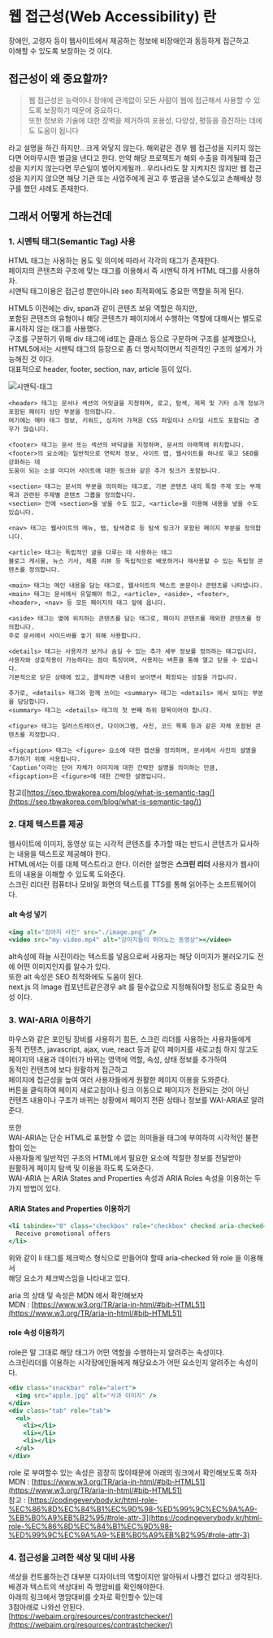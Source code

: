 # 웹 접근성(Web Accessibility) 란

장애인, 고령자 등이 웹사이트에서 제공하는 정보에 비장애인과 동등하게 접근하고  
이해할 수 있도록 보장하는 것 이다.

## 접근성이 왜 중요할까?

> 웹 접근성은 능력이나 장애에 관계없이 모든 사람이 웹에 접근해서 사용할 수 있도록 보장하기 때문에 중요하다.  
> 또한 정보와 기술에 대한 장벽을 제거하여 포용성, 다양성, 평등을 증진하는 데에도 도움이 됩니다

라고 설명을 하긴 하지만.. 크게 와닿지 않는다. 해외같은 경우 웹 접근성을 지키지 않는다면 어마무시한 벌금을 낸다고 한다. 만약 해당 프로젝트가 해외 수출을 하게될때 접근성을 지키지 않는다면 무슨일이 벌어지게될까.. 우리나라도 잘 지켜지진 않지만 웹 접근성을 지키지 않으면 해당 기관 또는 사업주에게 권고 후 벌금을 낼수도있고 손해배상 청구를 했던 사례도 존재한다.

## 그래서 어떻게 하는건데

### 1\. 시멘틱 태그(Semantic Tag) 사용

HTML 태그는 사용하는 용도 및 의미에 따라서 각각의 태그가 존재한다.  
페이지의 콘텐츠와 구조에 맞는 태그를 이용해서 즉 시맨틱 하게 HTML 태그를 사용하자.  
시맨틱 태그이용은 접근성 뿐만아니라 seo 최적화에도 중요한 역할을 하게 된다.

HTML5 이전에는 div, span과 같이 콘텐츠 보유 역할은 하지만,  
포함된 콘텐츠의 유형이나 해당 콘텐츠가 페이지에서 수행하는 역할에 대해서는 별도로 표시하지 않는 태그를 사용했다.  
구조를 구분하기 위해 div 태그에 id또는 클래스 등으로 구분하며 구조를 설계했으나,  
HTML5에서는 시맨틱 태그의 등장으로 좀 더 명시적이면서 직관적인 구조의 설계가 가능해진 것 이다.  
대표적으로 header, footer, section, nav, article 등이 있다.

![시맨틱-태그](https://github.com/limhoooo/nextjs-blog/assets/24869943/1f80c595-4bdc-46e8-9191-f9bc17dcc91d)

```
<header> 태그는 문서나 섹션의 머릿글을 지정하며, 로고, 탐색, 제목 및 기타 소개 정보가 포함된 페이지 상단 부분을 정의합니다.
여기에는 메타 태그 정보, 키워드, 심지어 가져온 CSS 파일이나 스타일 시트도 포함되는 경우가 많습니다.

<footer> 태그는 문서 또는 섹션의 바닥글을 지정하며, 문서의 아래쪽에 위치합니다.
<footer>의 요소에는 일반적으로 연락처 정보, 사이트 맵, 웹사이트를 하나로 묶고 SEO를 강화하는 데
도움이 되는 소셜 미디어 사이트에 대한 링크와 같은 추가 링크가 포함됩니다.

<section> 태그는 문서의 부분을 의미하는 태그로, 기본 콘텐츠 내의 특정 주제 또는 부제목과 관련된 주제별 콘텐츠 그룹을 정의합니다.
<section> 안에 <section>을 넣을 수도 있고, <article>을 이용해 내용을 넣을 수도 있습니다.

<nav> 태그는 웹사이트의 메뉴, 탭, 탐색경로 등 탐색 링크가 포함된 페이지 부분을 정의합니다.

<article> 태그는 독립적인 글을 다루는 데 사용하는 태그
블로그 게시물, 뉴스 기사, 제품 리뷰 등 독립적으로 배포하거나 재사용할 수 있는 독립형 콘텐츠를 정의합니다.

<main> 태그는 메인 내용을 담는 태그로, 웹사이트의 텍스트 본문이나 콘텐츠를 나타냅니다.
<main> 태그는 문서에서 유일해야 하고, <article>, <aside>, <footer>, <header>, <nav> 등 모든 페이지의 태그 앞에 옵니다.

<aside> 태그는 옆에 위치하는 콘텐츠를 담는 태그로, 페이지 콘텐츠를 제외한 콘텐츠를 정의합니다.
주로 문서에서 사이드바를 놓기 위해 사용합니다.

<details> 태그는 사용자가 보거나 숨길 수 있는 추가 세부 정보를 정의하는 태그입니다.
사용자와 상호작용이 가능하다는 점이 특징이며, 사용자는 버튼을 통해 열고 닫을 수 있습니다.
기본적으로 닫은 상태에 있고, 클릭하면 내용이 보이면서 확장되는 성질을 가집니다.

추가로, <details> 태그와 함께 쓰이는 <summary> 태그는 <details> 에서 보이는 부분을 담당합니다.
<summary> 태그는 <details> 태그의 첫 번째 하위 항목이어야 합니다.

<figure> 태그는 일러스트레이션, 다이어그램, 사진, 코드 목록 등과 같은 자체 포함된 콘텐츠를 지정합니다.

<figcaption> 태그는 <figure> 요소에 대한 캡션을 정의하며, 문서에서 사진의 설명을 추가하기 위해 사용됩니다.
‘Caption’이라는 단어 자체가 이미지에 대한 간략한 설명을 의미하는 만큼, <figcaption>은 <figure>에 대한 간략한 설명입니다.
```

참고([https://seo.tbwakorea.com/blog/what-is-semantic-tag/](https://seo.tbwakorea.com/blog/what-is-semantic-tag/))

### 2\. 대체 텍스트를 제공

웹사이트에 이미지, 동영상 또는 시각적 콘텐츠를 추가할 때는 반드시 콘텐츠가 묘사하는 내용을 텍스트로 제공해야 한다.  
HTML에서는 이를 대체 텍스트라고 한다. 이러한 설명은 **스크린 리더** 사용자가 웹사이트의 내용을 이해할 수 있도록 도와준다.  
스크린 리더란 컴퓨터나 모바일 화면의 텍스트를 TTS를 통해 읽어주는 소프트웨어이다.

#### alt 속성 넣기

```jsx
<img alt="강아지 사진" src="./image.png" />
<video src="my-video.mp4" alt="강아지들이 뛰어노는 동영상"></video>
```

alt속성에 하늘 사진이라는 텍스트를 넣음으로써 사용자는 해당 이미지가 불러오기도 전에 어떤 이미지인지를 알수가 있다.  
또한 alt 속성은 SEO 최적화에도 도움이 된다.  
next.js 의 Image 컴포넌트같은경우 alt 를 필수값으로 지정해줘야할 정도로 중요한 속성 이다.

### 3\. WAI-ARIA 이용하기

마우스와 같은 포인팅 장비를 사용하기 힘든, 스크린 리더를 사용하는 사용자들에게  
동적 컨텐츠, javascript, ajax, vue, react 등과 같이 페이지를 새로고침 하지 않고도  
페이지의 내용과 데이터가 바뀌는 영역에 역할, 속성, 상태 정보를 추가하여  
동적인 컨텐츠에 보다 원활하게 접근하고  
페이지에 접근성을 높여 여러 사용자들에게 원활한 페이지 이용을 도와준다.  
버튼을 클릭하여 페이지 새로고침이나 링크 이동으로 페이지가 전환되는 것이 아닌  
컨텐츠 내용이나 구조가 바뀌는 상황에서 페이지 전환 상태나 정보를 WAI-ARIA로 알려준다.

또한  
WAI-ARIA는 단순 HTML로 표현할 수 없는 의미들을 태그에 부여하여 시각적인 불편함이 있는  
사용자들게 일반적인 구조의 HTML에서 필요한 요소에 적절한 정보를 전달받아  
원활하게 페이지 탐색 및 이용을 하도록 도와준다.  
WAI-ARIA 는 ARIA States and Properties 속성과 ARIA Roles 속성을 이용하는 두가지 방법이 있다.

#### ARIA States and Properties 이용하기

```jsx
<li tabindex="0" class="checkbox" role="checkbox" checked aria-checked="true">
  Receive promotional offers
</li>
```

위와 같이 li 태그를 체크박스 형식으로 만들어야 할때 aria-checked 와 role 을 이용해서  
해당 요소가 체크박스임을 나타내고 있다.

aria 의 상태 및 속성은 MDN 에서 확인해보자  
MDN : [https://www.w3.org/TR/aria-in-html/#bib-HTML51](https://www.w3.org/TR/aria-in-html/#bib-HTML51)

#### role 속성 이용하기

role은 말 그대로 해당 태그가 어떤 역할을 수행하는지 알려주는 속성이다.  
스크린리더를 이용하는 시각장애인들에게 해당요소가 어떤 요소인지 알려주는 속성이다.

```jsx
<div class="snackbar" role="alert">
  <img src="apple.jpg" alt="사과 이미지" />
</div>
<div class="tab" role="tab">
  <ul>
    <li></li>
    <li></li>
    <li></li>
  </ul>
</div>
```

role 로 부여할수 있는 속성은 굉장히 많이때문에 아래의 링크에서 확인해보도록 하자  
MDN : [https://www.w3.org/TR/aria-in-html/#bib-HTML51](https://www.w3.org/TR/aria-in-html/#bib-HTML51)  
참고 : [https://codingeverybody.kr/html-role-%EC%86%8D%EC%84%B1%EC%9D%98-%ED%99%9C%EC%9A%A9-%EB%B0%A9%EB%B2%95/#role-attr-3](https://codingeverybody.kr/html-role-%EC%86%8D%EC%84%B1%EC%9D%98-%ED%99%9C%EC%9A%A9-%EB%B0%A9%EB%B2%95/#role-attr-3)

### 4\. 접근성을 고려한 색상 및 대비 사용

색상을 컨트롤하는건 대부분 디자이너의 역할이지만 알아둬서 나쁠건 없다고 생각된다.  
배경과 텍스트의 색상대비 즉 명암비를 확인해야한다.  
아래의 링크에서 명암대비를 숫자로 확인할수 있는데  
3점아래로 나와선 안된다.  
[https://webaim.org/resources/contrastchecker/](https://webaim.org/resources/contrastchecker/)
